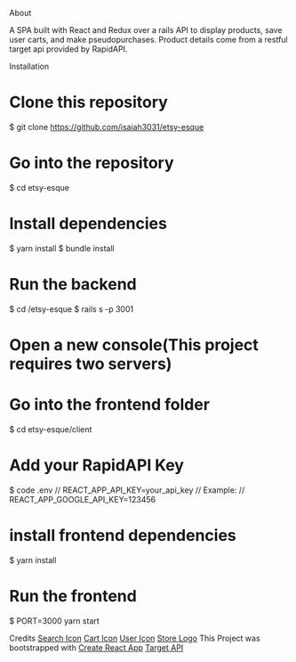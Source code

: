 About

A SPA built with React and Redux over a rails API to display products, save user carts, and make pseudopurchases. Product details come from a restful target api provided by RapidAPI.

Installation

# Clone this repository
$ git clone https://github.com/isaiah3031/etsy-esque

# Go into the repository
$ cd etsy-esque

# Install dependencies
$ yarn install
$ bundle install

# Run the backend 
$ cd /etsy-esque
$ rails s -p 3001

# Open a new console(This project requires two servers)

# Go into the frontend folder
$ cd etsy-esque/client

# Add your RapidAPI Key
$ code .env
// REACT_APP_API_KEY=your_api_key 
// Example:
// REACT_APP_GOOGLE_API_KEY=123456

# install frontend dependencies 
$ yarn install

# Run the frontend 
$ PORT=3000 yarn start

Credits
[Search Icon](iconfinder.com)
[Cart Icon](https://www.iconfinder.com/icons/3338944/business_tools_cart_basket_shopping_cart_trolley_icon)
[User Icon](iconfinder.com)
[Store Logo](https://www.iconfinder.com/icons/3669215/ic_store_icon)
This Project was bootstrapped with [Create React App](https://create-react-app.dev/)
[Target API](https://rapidapi.com/apidojo/api/target1)
